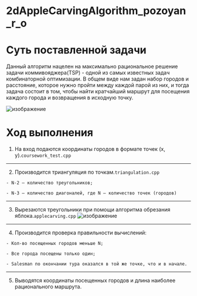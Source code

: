# 2dAppleCarvingAlgorithm_pozoyan_r_o
# Суть поставленной задачи
Данный алгоритм нацелен на максимально рациональное решение задачи коммивояджера(TSP) - одной из самых известных задач комбинаторной оптимизации.  В общем виде нам
задан набор городов и расстояние, которое нужно пройти между
каждой парой из них, и тогда задача состоит в том, чтобы найти
кратчайший маршрут для посещения каждого города и возвращения в
исходную точку.

![изображение](https://user-images.githubusercontent.com/114441417/234395580-63c766a5-365c-4b8f-b485-754c9fc9a0be.png)

# Ход выполнения
1. На вход подаются координаты городов в формате точек (x, y).`coursework_test.cpp` 

____

2. Производится триангуляция по точкам.`triangulation.cpp`
```
- N-2 – количество треугольников;

- N-3 – количество диагоналей, где N – количество точек (городов)
```

____

3. Вырезаются треугольники при помощи алгоритма обрезания яблока.`applecarving.cpp`
![изображение](https://user-images.githubusercontent.com/114441417/234394583-3c641136-4d47-4482-bf03-452b2b0e2d31.png)

____

4. Производится проверка правильности вычислений:
```
- Кол-во посещенных городов меньше N;
	
- Все города посещены только один;
	
- Salesman по окончании тура оказался в той же точке, что и в начале.
```

____

5. Выводятся координаты посещенных городов и длина наиболее рационального маршрута.
